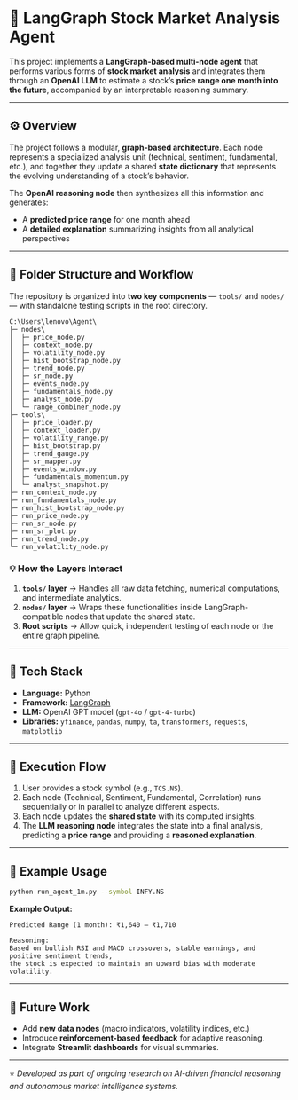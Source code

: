 # 🧠 LangGraph Stock Market Analysis Agent

This project implements a **LangGraph-based multi-node agent** that performs various forms of **stock market analysis** and integrates them through an **OpenAI LLM** to estimate a stock’s **price range one month into the future**, accompanied by an interpretable reasoning summary.

---

## ⚙️ Overview

The project follows a modular, **graph-based architecture**.
Each node represents a specialized analysis unit (technical, sentiment, fundamental, etc.), and together they update a shared **state dictionary** that represents the evolving understanding of a stock’s behavior.

The **OpenAI reasoning node** then synthesizes all this information and generates:

* A **predicted price range** for one month ahead
* A **detailed explanation** summarizing insights from all analytical perspectives

---

## 🧩 Folder Structure and Workflow

The repository is organized into **two key components** — `tools/` and `nodes/` — with standalone testing scripts in the root directory.

```
C:\Users\lenovo\Agent\
├─ nodes\
│  ├─ price_node.py
│  ├─ context_node.py
│  ├─ volatility_node.py
│  ├─ hist_bootstrap_node.py
│  ├─ trend_node.py
│  ├─ sr_node.py
│  ├─ events_node.py
│  ├─ fundamentals_node.py
│  ├─ analyst_node.py
│  └─ range_combiner_node.py
├─ tools\
│  ├─ price_loader.py
│  ├─ context_loader.py
│  ├─ volatility_range.py
│  ├─ hist_bootstrap.py
│  ├─ trend_gauge.py
│  ├─ sr_mapper.py
│  ├─ events_window.py
│  ├─ fundamentals_momentum.py
│  └─ analyst_snapshot.py
├─ run_context_node.py
├─ run_fundamentals_node.py
├─ run_hist_bootstrap_node.py
├─ run_price_node.py
├─ run_sr_node.py
├─ run_sr_plot.py
├─ run_trend_node.py
└─ run_volatility_node.py
```


### 💡 How the Layers Interact

1. **`tools/` layer** → Handles all raw data fetching, numerical computations, and intermediate analytics.
2. **`nodes/` layer** → Wraps these functionalities inside LangGraph-compatible nodes that update the shared state.
3. **Root scripts** → Allow quick, independent testing of each node or the entire graph pipeline.

---

## 🧰 Tech Stack

* **Language:** Python
* **Framework:** [LangGraph](https://github.com/langchain-ai/langgraph)
* **LLM:** OpenAI GPT model (`gpt-4o` / `gpt-4-turbo`)
* **Libraries:** `yfinance`, `pandas`, `numpy`, `ta`, `transformers`, `requests`, `matplotlib`

---

## 🚀 Execution Flow

1. User provides a stock symbol (e.g., `TCS.NS`).
2. Each node (Technical, Sentiment, Fundamental, Correlation) runs sequentially or in parallel to analyze different aspects.
3. Each node updates the **shared state** with its computed insights.
4. The **LLM reasoning node** integrates the state into a final analysis, predicting a **price range** and providing a **reasoned explanation**.

---

## 🧪 Example Usage

```bash
python run_agent_1m.py --symbol INFY.NS
```

**Example Output:**

```
Predicted Range (1 month): ₹1,640 – ₹1,710

Reasoning:
Based on bullish RSI and MACD crossovers, stable earnings, and positive sentiment trends,
the stock is expected to maintain an upward bias with moderate volatility.
```

---

## 🧠 Future Work

* Add **new data nodes** (macro indicators, volatility indices, etc.)
* Introduce **reinforcement-based feedback** for adaptive reasoning.
* Integrate **Streamlit dashboards** for visual summaries.

---

⭐ *Developed as part of ongoing research on AI-driven financial reasoning and autonomous market intelligence systems.*



